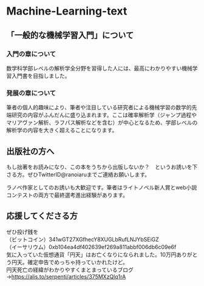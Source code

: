 # Machine-Learning-text
## 「一般的な機械学習入門」について  
### 入門の章について
数学科学部レベルの解析学全分野を習得した人には、最高にわかりやすい機械学習入門書を目指しました。  

### 発展の章について
筆者の個人的趣味により、筆者や注目している研究者による機械学習の数学的先端研究の内容がふんだんに盛り込まれます。ここは確率解析学（ジャンプ過程やマリアヴァン解析、ラフパス解析などを含む）が中心となるため、学部レベルの解析学の内容を大きく超えることになります。

## 出版社の方へ
もし拙著をお読みになり、この本をうちから出版しないか？　というお誘いを下さる方。ぜひTwitterID@ranoiaruまでご連絡お願いします。  

ラノベ作家としてのお誘いも大歓迎です。筆者はライトノベル新人賞とweb小説コンテストの両方で最終選考進出経験があります。

## 応援してくださる方
ぜひ投げ銭を  
（ビットコイン）341wGT27XGfhecY8XUGLbRufLNJYbSEiGZ  
（イーサリウム）0xb104ea4df402639ef269a811abbf006db6c09e6f  
気に入っていた仮想通貨「円天」はお亡くなりになられました。10万円ありがとう円天。確定申告でめっちゃ持っていかれたけど。  
円天死亡の経緯がわかりやすくまとまっているブログ→https://alis.to/serpenti/articles/375MXzQlq1rA
